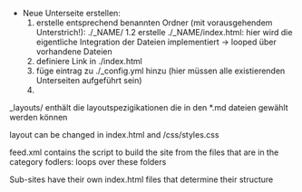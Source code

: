 - Neue Unterseite erstellen:
  1. erstelle entsprechend benannten Ordner (mit vorausgehendem Unterstrich!): ./_NAME/
    1.2 erstelle ./_NAME/index.html: hier wird die eigentliche Integration der Dateien implementiert -> looped über vorhandene Dateien
  2. definiere Link in ./index.html
  3. füge eintrag zu ./_config.yml hinzu (hier müssen alle existierenden Unterseiten aufgeführt sein)
  4.


_layouts/ enthält die layoutspezigikationen die in den *.md dateien gewählt werden können

layout can be changed in index.html and /css/styles.css

feed.xml contains the script to build the site from the files that are in the category fodlers: loops over these folders

Sub-sites have their own index.html files that determine their structure

